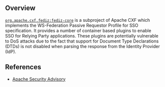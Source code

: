 ## Overview
[`org.apache.cxf.fediz:fediz-core`](http://search.maven.org/#search%7Cga%7C1%7Ca%3A%22fediz-core%22) is a subproject of Apache CXF which implements the WS-Federation Passive Requestor Profile for SSO specification. It provides a number of container based plugins to enable SSO for Relying Party applications. These plugins are potentially vulnerable to DoS attacks due to the fact that support for Document Type Declarations (DTDs) is not disabled when parsing the response from the Identity Provider (IdP).

## References
- [Apache Security Advisory](https://cxf.apache.org/security-advisories.data/CVE-2015-5175.txt.asc?version=1&modificationDate=1440598018000&api=v2)
